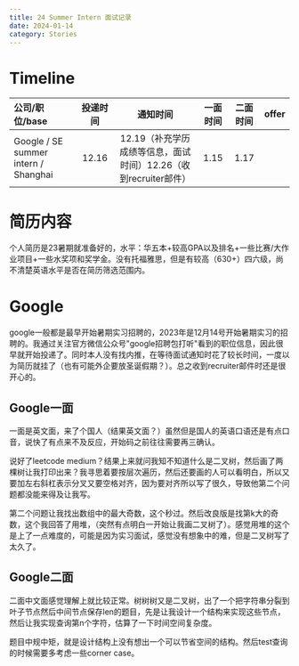 ```yaml
---
title: 24 Summer Intern 面试记录
date: 2024-01-14
category: Stories
---
```


# Timeline
|公司/职位/base                        | 投递时间  | 通知时间 | 一面时间 | 二面时间 | offer |
|    :--                              |   :--:    |   :--:  |  :--:   | :--:    | :-- |
|Google / SE summer intern / Shanghai | 12.16 |12.19（补充学历成绩等信息，面试时间）12.26（收到recruiter邮件）|1.15| 1.17|


# 简历内容
个人简历是23暑期就准备好的，水平：华五本+较高GPA以及排名+一些比赛/大作业项目+一些水奖项和奖学金。没有托福雅思，但是有较高（630+）四六级，尚不清楚英语水平是否在简历筛选范围内。

# Google
google一般都是最早开始暑期实习招聘的，2023年是12月14号开始暑期实习的招聘的。我通过关注官方微信公众号"google招聘包打听"看到的职位信息，因此很早就开始投递了。同时本人没有找内推，在等待面试通知时花了较长时间，一度以为简历就挂了（也有可能外企要放圣诞假期？）。总之收到recruiter邮件时还是很开心的。

## Google一面

一面是英文面，来了个国人（结果英文面？）虽然但是国人的英语口语还是有点口音，说快了有点来不及反应，开始码之前往往需要再三确认。

说好了leetcode medium？结果上来就问我知不知道什么是二叉树，然后画了两棵树让我打印出来？我寻思着要按层次遍历，然后还要画的人可以看明白，所以又要加左右斜杠表示分叉又要空格对齐，因为要对齐所以写了很久，导致他第二个问题都没能来得及让我写。

第二个问题让我找出数组中的最大奇数，这个秒过。然后改良版是找第k大的奇数，这个我回答了用堆，（突然有点明白一开始让我画二叉树了）。感觉用堆的这个是上了一点难度的，可能是因为实习面试，感觉没有想象中的难，但是二叉树写了太久了。

## Google二面

二面中文面感觉理解上就比较正常。树树树又是二叉树，出了一个把字符串分裂到叶子节点然后中间节点保存len的题目，先是让我设计一个结构来实现这些节点，然后让我实现查询第n个字符，估算了一下时间空间复杂度。

题目中规中矩，就是设计结构上没有想出一个可以节省空间的结构。然后test查询的时候需要多考虑一些corner case。


